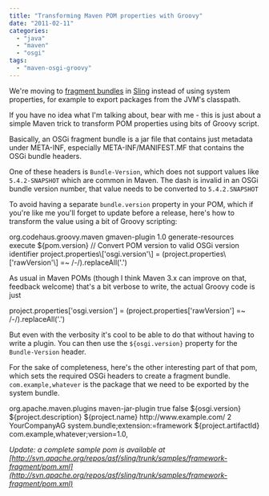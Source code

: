 ```yaml
---
title: "Transforming Maven POM properties with Groovy"
date: "2011-02-11"
categories: 
  - "java"
  - "maven"
  - "osgi"
tags: 
  - "maven-osgi-groovy"
---
```


We're moving to [fragment bundles](http://osgi.mjahn.net/2008/03/13/half-bundle-half-jar-%E2%80%93-the-nature-of-fragment-a-blessing-or-a-curse/) in [Sling](http://sling.apache.org) instead of using system properties, for example to export packages from the JVM's classpath.

If you have no idea what I'm talking about, bear with me - this is just about a simple Maven trick to transform POM properties using bits of Groovy script.

Basically, an OSGi fragment bundle is a jar file that contains just metadata under META-INF, especially META-INF/MANIFEST.MF that contains the OSGi bundle headers.

One of these headers is `Bundle-Version`, which does not support values like `5.4.2-SNAPSHOT` which are common in Maven. The dash is invalid in an OSGi bundle version number, that value needs to be converted to `5.4.2.SNAPSHOT`

To avoid having a separate `bundle.version` property in your POM, which if you're like me you'll forget to update before a release, here's how to transform the value using a bit of Groovy scripting:

<plugin>
  <groupId>org.codehaus.groovy.maven</groupId>
  <artifactId>gmaven-plugin</artifactId>
  <version>1.0</version>
  <executions>
    <execution>
      <phase>generate-resources</phase>
        <goals>
          <goal>execute</goal>
      </goals>
      <configuration>
      <properties>
        <rawVersion>${pom.version}</rawVersion>
      </properties>
      <source>
        // Convert POM version to valid OSGi version identifier
        project.properties\['osgi.version'\] = 
          (project.properties\['rawVersion'\] =~ /-/).replaceAll('.')
      </source>
    </configuration>
  </execution>
 </executions>
</plugin>  

As usual in Maven POMs (though I think Maven 3.x can improve on that, feedback welcome) that's a bit verbose to write, the actual Groovy code is just

project.properties\['osgi.version'\] = 
  (project.properties\['rawVersion'\] =~ /-/).replaceAll('.')

But even with the verbosity it's cool to be able to do that without having to write a plugin. You can then use the `${osgi.version}` property for the `Bundle-Version` header.

For the sake of completeness, here's the other interesting part of that pom, which sets the required OSGi headers to create a fragment bundle. `com.example,whatever` is the package that we need to be exported by the system bundle.

<plugin>
  <groupId>org.apache.maven.plugins</groupId>
  <artifactId>maven-jar-plugin</artifactId>
  <configuration>
    <archive>
      <index>true</index>
      <manifest>
        <addClasspath>false</addClasspath>
      </manifest>
      <manifestEntries>
        <Bundle-Version>${osgi.version}</Bundle-Version>
        <Bundle-Description>${project.description}</Bundle-Description>
        <Bundle-Name>${project.name}</Bundle-Name>
        <Bundle-DocURL>http://www.example.com/</Bundle-DocURL>
        <Bundle-ManifestVersion>2</Bundle-ManifestVersion>
        <Bundle-Vendor>YourCompanyAG</Bundle-Vendor>
        <Fragment-Host>system.bundle;extension:=framework</Fragment-Host>
        <Bundle-SymbolicName>${project.artifactId}</Bundle-SymbolicName>
        <Export-Package>
          com.example,whatever;version=1.0,
      </Export-Package>
    </manifestEntries>
  </archive>
 </configuration>
</plugin>

_Update: a complete sample pom is available at [http://svn.apache.org/repos/asf/sling/trunk/samples/framework-fragment/pom.xml](http://svn.apache.org/repos/asf/sling/trunk/samples/framework-fragment/pom.xml)_
